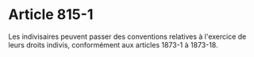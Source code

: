 # Article 815-1

Les indivisaires peuvent passer des conventions relatives à l'exercice de leurs droits indivis, conformément aux articles 1873-1 à 1873-18.
